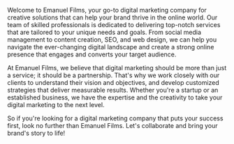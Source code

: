 Welcome to Emanuel Films, your go-to digital marketing company for creative solutions that can help your brand thrive in the online world. Our team of skilled professionals is dedicated to delivering top-notch services that are tailored to your unique needs and goals. From social media management to content creation, SEO, and web design, we can help you navigate the ever-changing digital landscape and create a strong online presence that engages and converts your target audience.

At Emanuel Films, we believe that digital marketing should be more than just a service; it should be a partnership. That's why we work closely with our clients to understand their vision and objectives, and develop customized strategies that deliver measurable results. Whether you're a startup or an established business, we have the expertise and the creativity to take your digital marketing to the next level.

So if you're looking for a digital marketing company that puts your success first, look no further than Emanuel Films. Let's collaborate and bring your brand's story to life!
